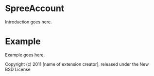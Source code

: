 SpreeAccount
============

Introduction goes here.


Example
=======

Example goes here.


Copyright (c) 2011 [name of extension creator], released under the New BSD License
